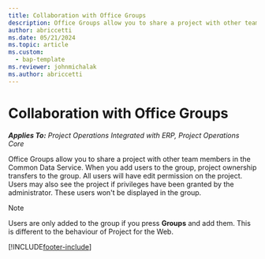 ```yaml
---
title: Collaboration with Office Groups
description: Office Groups allow you to share a project with other team members within Common Data Service.
author: abriccetti
ms.date: 05/21/2024
ms.topic: article
ms.custom: 
  - bap-template
ms.reviewer: johnmichalak
ms.author: abriccetti
---
```


# Collaboration with Office Groups

_**Applies To:** Project Operations Integrated with ERP, Project Operations Core_



Office Groups allow you to share a project with other team members in the Common Data Service. When you add users to the group, project ownership transfers to the group. All users will have edit permission on the project. Users may also see the project if privileges have been granted by the administrator. These users won't be displayed in the group.

> [!NOTE] 
> Users are only added to the group if you press **Groups** and add them. This is different to the behaviour of Project for the Web. 



[!INCLUDE[footer-include](../includes/footer-banner.md)]
